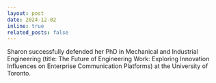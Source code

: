 ```yaml
---
layout: post
date: 2024-12-02
inline: true
related_posts: false
---
```


Sharon successfully defended her PhD in Mechanical and Industrial Engineering (title: The Future of Engineering Work: Exploring Innovation Influences on Enterprise Communication Platforms) at the University of Toronto.
